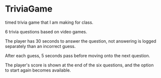 # TriviaGame
timed trivia game that I am making for class.

6 trivia questions based on video games.

The player has 30 seconds to answer the question, not answering is logged separately than an incorrect guess.

After each guess, 5 seconds pass before moving onto the next question.

The player's score is shown at the end of the six questions, and the option to start again becomes available.
